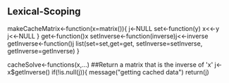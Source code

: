 ## Lexical-Scoping
makeCacheMatrix<-function(x=matrix()){
j<-NULL
set<-function(y)
x<<-y
j<<-NULL
}
get<-function()x
setInverse<-function(inverse)j<<-inverse
getInverse<-function()j
list(set=set,get=get,
setInverse=setInverse,
getInverse=getInverse)
}

cacheSolve<-functions(x,...)
##Return a matrix that is the inverse of 'x'
j<-x$getInverse()
if(!is.null(j)){
message("getting cached data")
return(j)
